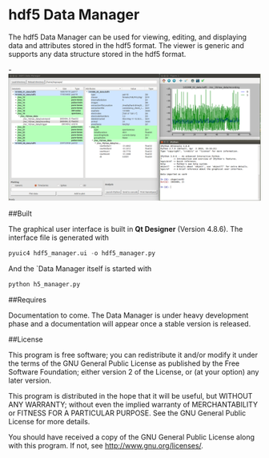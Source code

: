 
hdf5 Data Manager
=================

The hdf5 Data Manager can be used for viewing, editing, and displaying data and attributes 
stored in the hdf5 format. The viewer is generic and supports any data structure stored in 
the hdf5 format.


-![alt text](files/hdf5_manager_gui_example.png "Example session of the hdf5 Data Manager")

##Built

The graphical user interface is built in **Qt Designer** (Version 4.8.6). The interface file is generated with 
```python
pyuic4 hdf5_manager.ui -o hdf5_manager.py
```

And the `Data Manager itself is started with 
```python
python h5_manager.py
```

##Requires

Documentation to come. The Data Manager is under heavy development phase and a documentation will appear once a stable version is released. 

##License

This program is free software; you can redistribute it and/or
modify it under the terms of the GNU General Public License
as published by the Free Software Foundation; either version 2
of the License, or (at your option) any later version.

This program is distributed in the hope that it will be useful,
but WITHOUT ANY WARRANTY; without even the implied warranty of
MERCHANTABILITY or FITNESS FOR A PARTICULAR PURPOSE.  See the
GNU General Public License for more details.

You should have received a copy of the GNU General Public License
along with this program.  If not, see <http://www.gnu.org/licenses/>.

